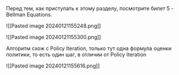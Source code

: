Перед тем, как приступать к этому разделу, посмотрите билет 5 - Bellman Equations.

![[Pasted image 20240121155248.png]]

![[Pasted image 20240121155300.png]]

Алгоритм схож с Policy Iteration, только тут одна формула оценки политики, то есть один шаг, в отличии от Policy Iteration

![[Pasted image 20240121155616.png]]

